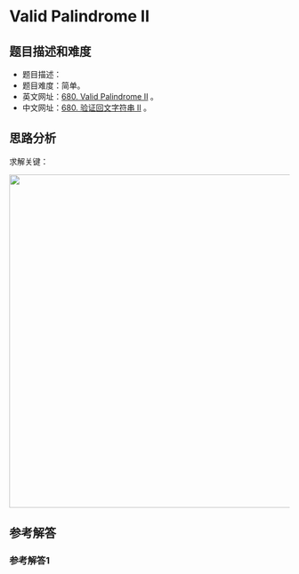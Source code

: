 # Valid Palindrome II

## 题目描述和难度
+ 题目描述：
+ 题目难度：简单。
+ 英文网址：[680. Valid Palindrome II](https://leetcode.com/problems/valid-palindrome-ii/description/)  。
+ 中文网址：[680. 验证回文字符串 Ⅱ](https://leetcode-cn.com/problems/valid-palindrome-ii/description/)  。
## 思路分析
求解关键：

<img src="https://liweiwei1419.github.io/images/leetcode-solution/" width="600">

## 参考解答
### 参考解答1

```java

```
